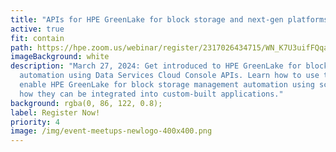 ```yaml
---
title: "APIs for HPE GreenLake for block storage and next-gen platforms "
active: true
fit: contain
path: https://hpe.zoom.us/webinar/register/2317026434715/WN_K7U3uifFQqaibyjqyHVyQA
imageBackground: white
description: "March 27, 2024: Get introduced to HPE GreenLake for block storage
  automation using Data Services Cloud Console APIs. Learn how to use them to
  enable HPE GreenLake for block storage management automation using scripts and
  how they can be integrated into custom-built applications."
background: rgba(0, 86, 122, 0.8);
label: Register Now!
priority: 4
image: /img/event-meetups-newlogo-400x400.png
---
```

